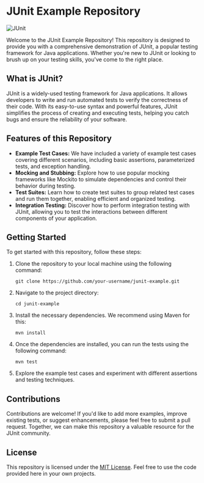 
# JUnit Example Repository

![JUnit](https://github.com/pinaki1010/JunitExample/assets/42297763/b576c2a8-2be6-49cd-8dee-ac238f19daa0)


Welcome to the JUnit Example Repository! This repository is designed to provide you with a comprehensive demonstration of JUnit, a popular testing framework for Java applications. Whether you're new to JUnit or looking to brush up on your testing skills, you've come to the right place.

## What is JUnit?

JUnit is a widely-used testing framework for Java applications. It allows developers to write and run automated tests to verify the correctness of their code. With its easy-to-use syntax and powerful features, JUnit simplifies the process of creating and executing tests, helping you catch bugs and ensure the reliability of your software.

## Features of this Repository

- **Example Test Cases:** We have included a variety of example test cases covering different scenarios, including basic assertions, parameterized tests, and exception handling.
- **Mocking and Stubbing:** Explore how to use popular mocking frameworks like Mockito to simulate dependencies and control their behavior during testing.
- **Test Suites:** Learn how to create test suites to group related test cases and run them together, enabling efficient and organized testing.
- **Integration Testing:** Discover how to perform integration testing with JUnit, allowing you to test the interactions between different components of your application.

## Getting Started

To get started with this repository, follow these steps:

1. Clone the repository to your local machine using the following command:

   ```shell
   git clone https://github.com/your-username/junit-example.git
   ```

2. Navigate to the project directory:

   ```shell
   cd junit-example
   ```

3. Install the necessary dependencies. We recommend using Maven for this:

   ```shell
   mvn install
   ```

4. Once the dependencies are installed, you can run the tests using the following command:

   ```shell
   mvn test
   ```

5. Explore the example test cases and experiment with different assertions and testing techniques.

## Contributions

Contributions are welcome! If you'd like to add more examples, improve existing tests, or suggest enhancements, please feel free to submit a pull request. Together, we can make this repository a valuable resource for the JUnit community.

## License

This repository is licensed under the [MIT License](https://opensource.org/licenses/MIT). Feel free to use the code provided here in your own projects.

